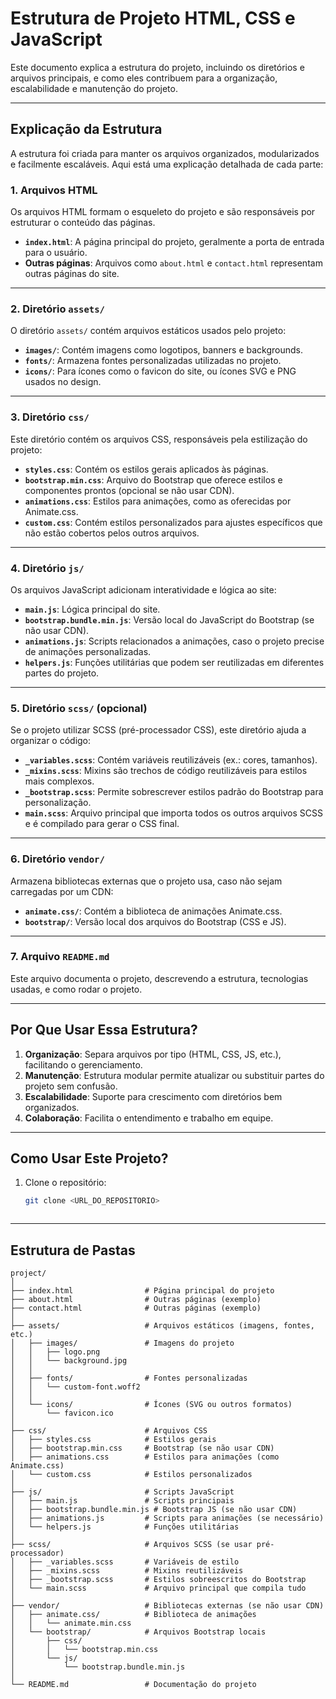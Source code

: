 # Estrutura de Projeto HTML, CSS e JavaScript

Este documento explica a estrutura do projeto, incluindo os diretórios e arquivos principais, e como eles contribuem para a organização, escalabilidade e manutenção do projeto.

---

## Explicação da Estrutura

A estrutura foi criada para manter os arquivos organizados, modularizados e facilmente escaláveis. Aqui está uma explicação detalhada de cada parte:

### 1. **Arquivos HTML**
Os arquivos HTML formam o esqueleto do projeto e são responsáveis por estruturar o conteúdo das páginas.
- **`index.html`**: A página principal do projeto, geralmente a porta de entrada para o usuário.
- **Outras páginas**: Arquivos como `about.html` e `contact.html` representam outras páginas do site.

---

### 2. **Diretório `assets/`**
O diretório `assets/` contém arquivos estáticos usados pelo projeto:
- **`images/`**: Contém imagens como logotipos, banners e backgrounds.
- **`fonts/`**: Armazena fontes personalizadas utilizadas no projeto.
- **`icons/`**: Para ícones como o favicon do site, ou ícones SVG e PNG usados no design.

---

### 3. **Diretório `css/`**
Este diretório contém os arquivos CSS, responsáveis pela estilização do projeto:
- **`styles.css`**: Contém os estilos gerais aplicados às páginas.
- **`bootstrap.min.css`**: Arquivo do Bootstrap que oferece estilos e componentes prontos (opcional se não usar CDN).
- **`animations.css`**: Estilos para animações, como as oferecidas por Animate.css.
- **`custom.css`**: Contém estilos personalizados para ajustes específicos que não estão cobertos pelos outros arquivos.

---

### 4. **Diretório `js/`**
Os arquivos JavaScript adicionam interatividade e lógica ao site:
- **`main.js`**: Lógica principal do site.
- **`bootstrap.bundle.min.js`**: Versão local do JavaScript do Bootstrap (se não usar CDN).
- **`animations.js`**: Scripts relacionados a animações, caso o projeto precise de animações personalizadas.
- **`helpers.js`**: Funções utilitárias que podem ser reutilizadas em diferentes partes do projeto.

---

### 5. **Diretório `scss/` (opcional)**
Se o projeto utilizar SCSS (pré-processador CSS), este diretório ajuda a organizar o código:
- **`_variables.scss`**: Contém variáveis reutilizáveis (ex.: cores, tamanhos).
- **`_mixins.scss`**: Mixins são trechos de código reutilizáveis para estilos mais complexos.
- **`_bootstrap.scss`**: Permite sobrescrever estilos padrão do Bootstrap para personalização.
- **`main.scss`**: Arquivo principal que importa todos os outros arquivos SCSS e é compilado para gerar o CSS final.

---

### 6. **Diretório `vendor/`**
Armazena bibliotecas externas que o projeto usa, caso não sejam carregadas por um CDN:
- **`animate.css/`**: Contém a biblioteca de animações Animate.css.
- **`bootstrap/`**: Versão local dos arquivos do Bootstrap (CSS e JS).

---

### 7. **Arquivo `README.md`**
Este arquivo documenta o projeto, descrevendo a estrutura, tecnologias usadas, e como rodar o projeto.

---

## Por Que Usar Essa Estrutura?

1. **Organização**: Separa arquivos por tipo (HTML, CSS, JS, etc.), facilitando o gerenciamento.
2. **Manutenção**: Estrutura modular permite atualizar ou substituir partes do projeto sem confusão.
3. **Escalabilidade**: Suporte para crescimento com diretórios bem organizados.
4. **Colaboração**: Facilita o entendimento e trabalho em equipe.

---

## Como Usar Este Projeto?

1. Clone o repositório:
   ```bash
   git clone <URL_DO_REPOSITORIO>



---

## Estrutura de Pastas

```plaintext
project/
│
├── index.html                # Página principal do projeto
├── about.html                # Outras páginas (exemplo)
├── contact.html              # Outras páginas (exemplo)
│
├── assets/                   # Arquivos estáticos (imagens, fontes, etc.)
│   ├── images/               # Imagens do projeto
│   │   ├── logo.png
│   │   └── background.jpg
│   │
│   ├── fonts/                # Fontes personalizadas
│   │   └── custom-font.woff2
│   │
│   └── icons/                # Ícones (SVG ou outros formatos)
│       └── favicon.ico
│
├── css/                      # Arquivos CSS
│   ├── styles.css            # Estilos gerais
│   ├── bootstrap.min.css     # Bootstrap (se não usar CDN)
│   ├── animations.css        # Estilos para animações (como Animate.css)
│   └── custom.css            # Estilos personalizados
│
├── js/                       # Scripts JavaScript
│   ├── main.js               # Scripts principais
│   ├── bootstrap.bundle.min.js # Bootstrap JS (se não usar CDN)
│   ├── animations.js         # Scripts para animações (se necessário)
│   └── helpers.js            # Funções utilitárias
│
├── scss/                     # Arquivos SCSS (se usar pré-processador)
│   ├── _variables.scss       # Variáveis de estilo
│   ├── _mixins.scss          # Mixins reutilizáveis
│   ├── _bootstrap.scss       # Estilos sobreescritos do Bootstrap
│   └── main.scss             # Arquivo principal que compila tudo
│
├── vendor/                   # Bibliotecas externas (se não usar CDN)
│   ├── animate.css/          # Biblioteca de animações
│   │   └── animate.min.css
│   └── bootstrap/            # Arquivos Bootstrap locais
│       ├── css/
│       │   └── bootstrap.min.css
│       └── js/
│           └── bootstrap.bundle.min.js
│
└── README.md                 # Documentação do projeto
````

